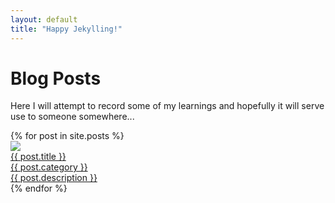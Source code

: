 ```yaml
---
layout: default
title: "Happy Jekylling!"
---
```


<h1 class="ui header">Blog Posts</h1>

Here I will attempt to record some of my learnings and hopefully it will serve use to someone somewhere...

<div class="ui link cards">
  {% for post in site.posts %}
    <a class="ui card" href="{{ post.url }}">
      <div class="image">
        <img src="/assets/images/{{ post.image }}">
      </div>
      <div class="content">
        <div class="header">{{ post.title }}</div>
        <div class="meta">
          <span class="category">{{ post.category }}</span>
        </div>
        <div class="description">
          {{ post.description }}
        </div>
      </div>
    </a>
  {% endfor %}
</div>
